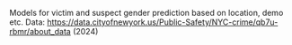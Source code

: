 Models for victim and suspect gender prediction based on location, demo etc.
Data: https://data.cityofnewyork.us/Public-Safety/NYC-crime/qb7u-rbmr/about_data (2024)
